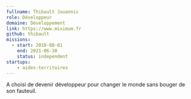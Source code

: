 ```yaml
---
fullname: Thibault Jouannic
role: Développeur
domaine: Développement
link: https://www.miximum.fr
github: thibault
missions:
  - start: 2018-08-01
    end: 2021-06-30
    status: independent
startups:
    - aides-territoires
---
```


A choisi de devenir développeur pour changer le monde sans bouger de son fauteuil.
